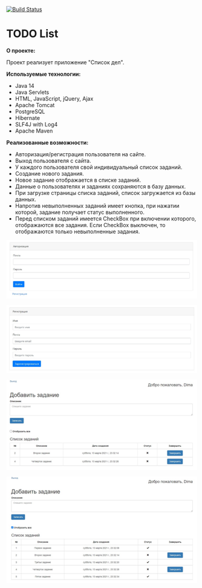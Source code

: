 [![Build Status](https://travis-ci.com/RvDmitry/job4j_todo.svg?branch=master)](https://travis-ci.com/RvDmitry/job4j_todo)
# TODO List 

**О проекте:**

Проект реализует приложение "Список дел".

**Используемые технологии:**

- Java 14
- Java Servlets
- HTML, JavaScript, jQuery, Ajax
- Apache Tomcat
- PostgreSQL
- Hibernate
- SLF4J with Log4
- Apache Maven

**Реализованные возможности:**

- Авторизация/регистрация пользователя на сайте.
- Выход пользователя с сайта.
- У каждого пользователя свой индивидуальный список заданий.
- Создание нового задания.
- Новое задание отображается в списке заданий.
- Данные о пользователях и заданиях сохраняются в базу данных.
- При загрузке страницы списка заданий, список загружается из базы данных.
- Напротив невыполненных заданий имеет кнопка, при нажатии которой, задание получает статус выполненного.
- Перед списком заданий имеется CheckBox при включении которого, отображаются все задания.
Если CheckBox выключен, то отображаются только невыполненные задания.

![Screenshot](./images/1.jpg)

![Screenshot](./images/2.jpg)

![Screenshot](./images/3.jpg)

![Screenshot](./images/4.jpg)